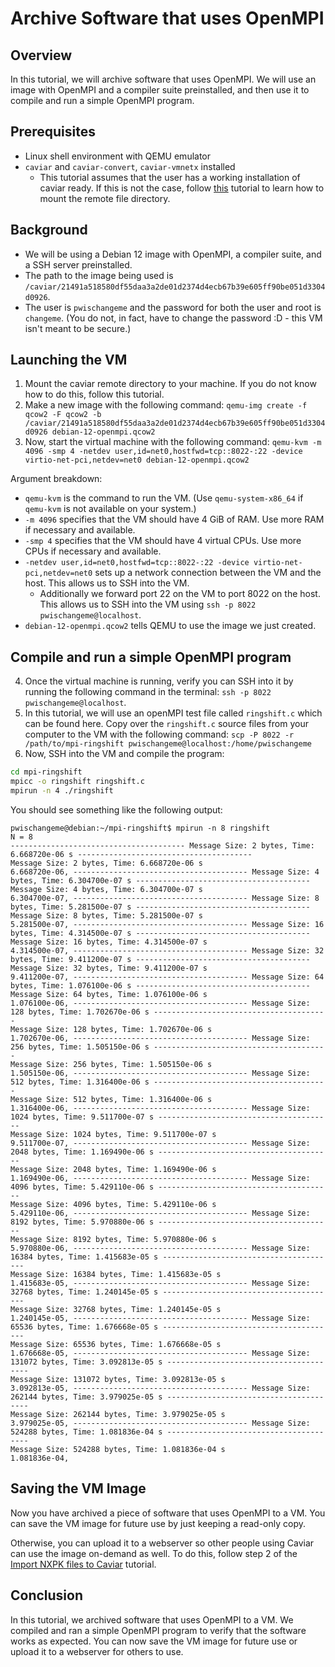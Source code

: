 # Archive Software that uses OpenMPI

## Overview

In this tutorial, we will archive software that uses OpenMPI.
We will use an image with OpenMPI and a compiler suite preinstalled, and then use it to compile and run a simple OpenMPI program.

## Prerequisites

- Linux shell environment with QEMU emulator
- `caviar` and `caviar-convert`, `caviar-vmnetx` installed
  - This tutorial assumes that the user has a working installation of caviar ready. If this is not the case, follow [this](https://github.com/gt-ospo/oss-software-preservation/blob/main/olive/caviar-installation.md) tutorial to learn how to mount the remote file directory. 

## Background

- We will be using a Debian 12 image with OpenMPI, a compiler suite, and a SSH server preinstalled.
- The path to the image being used is `/caviar/21491a518580df55daa3a2de01d2374d4ecb67b39e605ff90be051d3304d0926`.
- The user is `pwischangeme` and the password for both the user and root is `changeme`. (You do not, in fact, have to change the password :D - this VM isn't meant to be secure.)

## Launching the VM 
1. Mount the caviar remote directory to your machine. If you do not know how to do this, follow this tutorial. 
2. Make a new image with the following command: `qemu-img create -f qcow2 -F qcow2 -b /caviar/21491a518580df55daa3a2de01d2374d4ecb67b39e605ff90be051d3304d0926 debian-12-openmpi.qcow2`
3. Now, start the virtual machine with the following command:
```qemu-kvm -m 4096 -smp 4 -netdev user,id=net0,hostfwd=tcp::8022-:22 -device virtio-net-pci,netdev=net0 debian-12-openmpi.qcow2```

Argument breakdown: 
- `qemu-kvm` is the command to run the VM. (Use `qemu-system-x86_64` if `qemu-kvm` is not available on your system.)
- `-m 4096` specifies that the VM should have 4 GiB of RAM. Use more RAM if necessary and available.
- `-smp 4` specifies that the VM should have 4 virtual CPUs. Use more CPUs if necessary and available.
- `-netdev user,id=net0,hostfwd=tcp::8022-:22 -device virtio-net-pci,netdev=net0` sets up a network connection between the VM and the host. This allows us to SSH into the VM.
  - Additionally we forward port 22 on the VM to port 8022 on the host. This allows us to SSH into the VM using `ssh -p 8022 pwischangeme@localhost`.
- `debian-12-openmpi.qcow2` tells QEMU to use the image we just created.

## Compile and run a simple OpenMPI program

4. Once the virtual machine is running, verify you can SSH into it by running the following command in the terminal: `ssh -p 8022 pwischangeme@localhost`.
5. In this tutorial, we will use an openMPI test file called `ringshift.c` which can be found here. Copy over the `ringshift.c` source files from your computer to the VM with the following command: `scp -P 8022 -r /path/to/mpi-ringshift pwischangeme@localhost:/home/pwischangeme`
6. Now, SSH into the VM and compile the program:
```bash
cd mpi-ringshift
mpicc -o ringshift ringshift.c
mpirun -n 4 ./ringshift
```

You should see something like the following output:
```
pwischangeme@debian:~/mpi-ringshift$ mpirun -n 8 ringshift
N = 8
--------------------------------------- Message Size: 2 bytes, Time: 6.668720e-06 s ---------------------------------------
Message Size: 2 bytes, Time: 6.668720e-06 s
6.668720e-06, --------------------------------------- Message Size: 4 bytes, Time: 6.304700e-07 s ---------------------------------------
Message Size: 4 bytes, Time: 6.304700e-07 s
6.304700e-07, --------------------------------------- Message Size: 8 bytes, Time: 5.281500e-07 s ---------------------------------------
Message Size: 8 bytes, Time: 5.281500e-07 s
5.281500e-07, --------------------------------------- Message Size: 16 bytes, Time: 4.314500e-07 s ---------------------------------------
Message Size: 16 bytes, Time: 4.314500e-07 s
4.314500e-07, --------------------------------------- Message Size: 32 bytes, Time: 9.411200e-07 s ---------------------------------------
Message Size: 32 bytes, Time: 9.411200e-07 s
9.411200e-07, --------------------------------------- Message Size: 64 bytes, Time: 1.076100e-06 s ---------------------------------------
Message Size: 64 bytes, Time: 1.076100e-06 s
1.076100e-06, --------------------------------------- Message Size: 128 bytes, Time: 1.702670e-06 s ---------------------------------------
Message Size: 128 bytes, Time: 1.702670e-06 s
1.702670e-06, --------------------------------------- Message Size: 256 bytes, Time: 1.505150e-06 s ---------------------------------------
Message Size: 256 bytes, Time: 1.505150e-06 s
1.505150e-06, --------------------------------------- Message Size: 512 bytes, Time: 1.316400e-06 s ---------------------------------------
Message Size: 512 bytes, Time: 1.316400e-06 s
1.316400e-06, --------------------------------------- Message Size: 1024 bytes, Time: 9.511700e-07 s ---------------------------------------
Message Size: 1024 bytes, Time: 9.511700e-07 s
9.511700e-07, --------------------------------------- Message Size: 2048 bytes, Time: 1.169490e-06 s ---------------------------------------
Message Size: 2048 bytes, Time: 1.169490e-06 s
1.169490e-06, --------------------------------------- Message Size: 4096 bytes, Time: 5.429110e-06 s ---------------------------------------
Message Size: 4096 bytes, Time: 5.429110e-06 s
5.429110e-06, --------------------------------------- Message Size: 8192 bytes, Time: 5.970880e-06 s ---------------------------------------
Message Size: 8192 bytes, Time: 5.970880e-06 s
5.970880e-06, --------------------------------------- Message Size: 16384 bytes, Time: 1.415683e-05 s ---------------------------------------
Message Size: 16384 bytes, Time: 1.415683e-05 s
1.415683e-05, --------------------------------------- Message Size: 32768 bytes, Time: 1.240145e-05 s ---------------------------------------
Message Size: 32768 bytes, Time: 1.240145e-05 s
1.240145e-05, --------------------------------------- Message Size: 65536 bytes, Time: 1.676668e-05 s ---------------------------------------
Message Size: 65536 bytes, Time: 1.676668e-05 s
1.676668e-05, --------------------------------------- Message Size: 131072 bytes, Time: 3.092813e-05 s ---------------------------------------
Message Size: 131072 bytes, Time: 3.092813e-05 s
3.092813e-05, --------------------------------------- Message Size: 262144 bytes, Time: 3.979025e-05 s ---------------------------------------
Message Size: 262144 bytes, Time: 3.979025e-05 s
3.979025e-05, --------------------------------------- Message Size: 524288 bytes, Time: 1.081836e-04 s ---------------------------------------
Message Size: 524288 bytes, Time: 1.081836e-04 s
1.081836e-04,
```

## Saving the VM Image

Now you have archived a piece of software that uses OpenMPI to a VM.
You can save the VM image for future use by just keeping a read-only copy.

Otherwise, you can upload it to a webserver so other people using Caviar can use the image on-demand as well.
To do this, follow step 2 of the [Import NXPK files to Caviar](./import-nxpk.md) tutorial.

## Conclusion

In this tutorial, we archived software that uses OpenMPI to a VM.
We compiled and ran a simple OpenMPI program to verify that the software works as expected.
You can now save the VM image for future use or upload it to a webserver for others to use.
